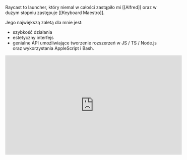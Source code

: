 Raycast to launcher, który niemal w całości zastąpiło mi [[Alfred]] oraz w dużym stopniu zastępuje [[Keyboard Maestro]].

Jego największą zaletą dla mnie jest: 
- szybkość działania
- estetyczny interfejs
- genialne API umożliwiające tworzenie rozszerzeń w JS / TS / Node.js oraz wykorzystania AppleScript i Bash.

<iframe width="560" height="315" src="https://www.youtube.com/embed/CUBp9sHayh4" title="YouTube video player" frameborder="0" allow="accelerometer; autoplay; clipboard-write; encrypted-media; gyroscope; picture-in-picture" allowfullscreen></iframe>